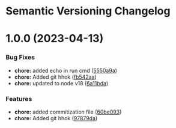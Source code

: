 # Semantic Versioning Changelog

# 1.0.0 (2023-04-13)


### Bug Fixes

* **chore:** added echo in run cmd ([5550a9a](https://github.com/harshadk-sourcefuse/j-arc/commit/5550a9a529a6a6cdaf8ba4b898d7dfeba3eb200e))
* **chore:** Added git hhok ([fb542aa](https://github.com/harshadk-sourcefuse/j-arc/commit/fb542aaa733bcbe3bc5129d780ccb2ab5c801fd0))
* **chore:** updated to node v18 ([6a11bda](https://github.com/harshadk-sourcefuse/j-arc/commit/6a11bda7f34be9aefad3be9751dbdc765d5388cb))


### Features

* **chore:** added commitization file ([60be093](https://github.com/harshadk-sourcefuse/j-arc/commit/60be0937dbda21fbd4380475b60b83bb2b2203ac))
* **chore:** Added git hhok ([97879da](https://github.com/harshadk-sourcefuse/j-arc/commit/97879da8666151204ce7f5c9de3052fafc0c4b11))
